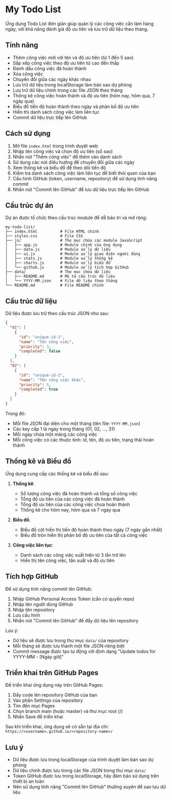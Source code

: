 # My Todo List

Ứng dụng Todo List đơn giản giúp quản lý các công việc cần làm hàng ngày, với khả năng đánh giá độ ưu tiên và lưu trữ dữ liệu theo tháng.

## Tính năng

- Thêm công việc mới với tên và độ ưu tiên (từ 1 đến 5 sao)
- Sắp xếp công việc theo độ ưu tiên từ cao đến thấp
- Đánh dấu công việc đã hoàn thành
- Xóa công việc
- Chuyển đổi giữa các ngày khác nhau
- Lưu trữ dữ liệu trong localStorage làm bản sao dự phòng
- Lưu trữ dữ liệu chính trong các file JSON theo tháng
- Thống kê công việc hoàn thành và độ ưu tiên (hôm nay, hôm qua, 7 ngày qua)
- Biểu đồ tiến độ hoàn thành theo ngày và phân bố độ ưu tiên
- Hiển thị danh sách công việc làm liên tục
- Commit dữ liệu trực tiếp lên GitHub

## Cách sử dụng

1. Mở file `index.html` trong trình duyệt web
2. Nhập tên công việc và chọn độ ưu tiên (số sao)
3. Nhấn nút "Thêm công việc" để thêm vào danh sách
4. Sử dụng các nút điều hướng để chuyển đổi giữa các ngày
5. Xem thống kê và biểu đồ để theo dõi tiến độ
6. Kiểm tra danh sách công việc làm liên tục để biết thói quen của bạn
7. Cấu hình GitHub (token, username, repository) để sử dụng tính năng commit
8. Nhấn nút "Commit lên GitHub" để lưu dữ liệu trực tiếp lên GitHub

## Cấu trúc dự án

Dự án được tổ chức theo cấu trúc module để dễ bảo trì và mở rộng:

```
my-todo-list/
├── index.html          # File HTML chính
├── styles.css          # File CSS
├── js/                 # Thư mục chứa các module JavaScript
│   ├── app.js          # Module chính của ứng dụng
│   ├── data.js         # Module xử lý dữ liệu
│   ├── ui.js           # Module xử lý giao diện người dùng
│   ├── stats.js        # Module xử lý thống kê
│   ├── charts.js       # Module xử lý biểu đồ
│   └── github.js       # Module xử lý tích hợp GitHub
├── data/               # Thư mục chứa dữ liệu
│   ├── README.md       # Mô tả cấu trúc dữ liệu
│   └── YYYY-MM.json    # File dữ liệu theo tháng
└── README.md           # File README chính
```

## Cấu trúc dữ liệu

Dữ liệu được lưu trữ theo cấu trúc JSON như sau:

```json
{
  "01": [
    {
      "id": "unique-id-1",
      "name": "Tên công việc",
      "priority": 3,
      "completed": false
    }
  ],
  "02": [
    {
      "id": "unique-id-2",
      "name": "Tên công việc khác",
      "priority": 5,
      "completed": true
    }
  ]
}
```

Trong đó:

- Mỗi file JSON đại diện cho một tháng (tên file: `YYYY-MM.json`)
- Các key cấp 1 là ngày trong tháng (01, 02, ..., 31)
- Mỗi ngày chứa một mảng các công việc
- Mỗi công việc có các thuộc tính: id, tên, độ ưu tiên, trạng thái hoàn thành

## Thống kê và Biểu đồ

Ứng dụng cung cấp các thống kê và biểu đồ sau:

1. **Thống kê**:

   - Số lượng công việc đã hoàn thành và tổng số công việc
   - Tổng độ ưu tiên của các công việc đã hoàn thành
   - Tổng độ ưu tiên của các công việc chưa hoàn thành
   - Thống kê cho hôm nay, hôm qua và 7 ngày qua

2. **Biểu đồ**:

   - Biểu đồ cột hiển thị tiến độ hoàn thành theo ngày (7 ngày gần nhất)
   - Biểu đồ tròn hiển thị phân bố độ ưu tiên của tất cả công việc

3. **Công việc liên tục**:
   - Danh sách các công việc xuất hiện từ 3 lần trở lên
   - Hiển thị tên công việc, tần suất và độ ưu tiên

## Tích hợp GitHub

Để sử dụng tính năng commit lên GitHub:

1. Nhập GitHub Personal Access Token (cần có quyền repo)
2. Nhập tên người dùng GitHub
3. Nhập tên repository
4. Lưu cấu hình
5. Nhấn nút "Commit lên GitHub" để đẩy dữ liệu lên repository

Lưu ý:

- Dữ liệu sẽ được lưu trong thư mục `data/` của repository
- Mỗi tháng sẽ được lưu thành một file JSON riêng biệt
- Commit message được tạo tự động với định dạng "Update todos for YYYY-MM - [Ngày giờ]"

## Triển khai trên GitHub Pages

Để triển khai ứng dụng này trên GitHub Pages:

1. Đẩy code lên repository GitHub của bạn
2. Vào phần Settings của repository
3. Tìm đến mục Pages
4. Chọn branch main (hoặc master) và thư mục root (/)
5. Nhấn Save để triển khai

Sau khi triển khai, ứng dụng sẽ có sẵn tại địa chỉ: `https://<username>.github.io/<repository-name>/`

## Lưu ý

- Dữ liệu được lưu trong localStorage của trình duyệt làm bản sao dự phòng
- Dữ liệu chính được lưu trong các file JSON trong thư mục `data/`
- Token GitHub được lưu trong localStorage, hãy đảm bảo sử dụng trên thiết bị an toàn
- Nên sử dụng tính năng "Commit lên GitHub" thường xuyên để sao lưu dữ liệu
